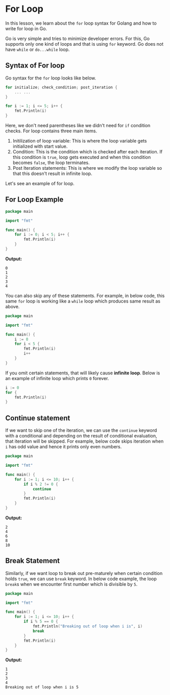# For Loop

In this lesson, we learn about the `for` loop syntax for Golang and how to write for loop in Go.

Go is very simple and tries to minimize developer errors. For this, Go supports only one kind of loops and that is using `for` keyword. Go does not have `while` or `do...while` loop.

## Syntax of For loop

Go syntax for the `for` loop looks like below.

```go
for initialize; check_condition; post_iteration {
    ... ...
}

for i := 1; i <= 5; i++ {
    fmt.Println(i)
}
```

Here, we don't need parentheses like we didn't need for `if` condition checks. For loop contains three main items. 
1. Initilization of loop variable: This is where the loop variable gets initialized with start value.
2. Condition: This is the condition which is checked after each iteration. If this condition is `true`, loop gets executed and when this condition becomes `false`, the loop terminates.
3. Post Iteration statements: This is where we modify the loop variable so that this doesn't result in infinite loop.

Let's see an example of for loop.

## For Loop Example

```go
package main

import "fmt"

func main() {
	for i := 0; i < 5; i++ {
		fmt.Println(i)
	}
}
```

**Output:**
```output{lineNos=false }
0
1
2
3
4
```


You can also skip any of these statements. For example, in below code, this same `for` loop is working like a `while` loop which produces same result as above.

```go
package main

import "fmt"

func main() {
	i := 0
	for i < 5 {
		fmt.Println(i)
		i++
	}
}
```

If you omit certain statements, that will likely cause **infinite loop**. Below is an example of infinite loop which prints `0` forever.

```go
i := 0
for {
    fmt.Println(i)
}
```

## Continue statement

If we want to skip one of the iteration, we can use the `continue` keyword with a conditional and depending on the result of conditional evaluation, that iteration will be skipped. For example, below code skips iteration when `i` has odd value and hence it prints only even numbers.

```go
package main

import "fmt"

func main() {
	for i := 1; i <= 10; i++ {
		if i % 2 != 0 {
			continue
		}
		fmt.Println(i)
	}
}
```

**Output:**
```output{ lineNos=false }
2
4
6
8
10
```

## Break Statement

Similarly, if we want loop to break out pre-maturely when certain condition holds `true`, we can use `break` keyword.
In below code example, the loop `break`s when we encounter first number which is divisible by `5`.

```go
package main

import "fmt"

func main() {
	for i := 1; i <= 10; i++ {
		if i % 5 == 0 {
			fmt.Println("Breaking out of loop when i is", i)
			break
		}
		fmt.Println(i)
	}
}
```

**Output:**
```output{ lineNos=false }
1
2
3
4
Breaking out of loop when i is 5
```